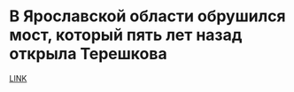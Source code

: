 # В Ярославской области обрушился мост, который пять лет назад открыла Терешкова



[LINK](https://varlamov.ru/3868641.html)